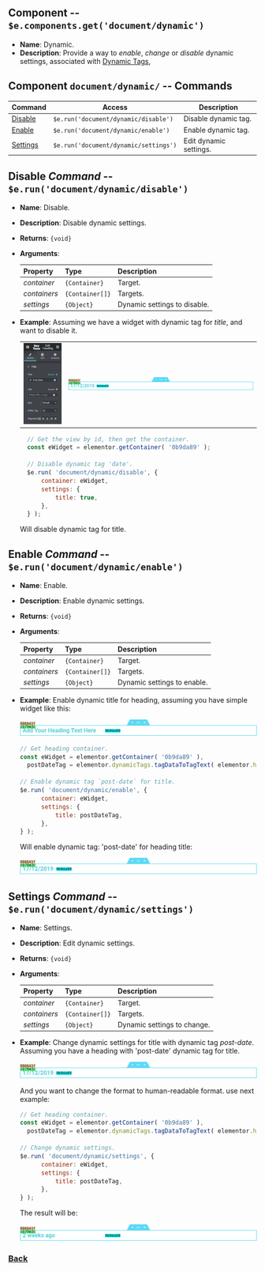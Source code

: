 ## Component -- `$e.components.get('document/dynamic')`

*  **Name**: Dynamic.
*  **Description**: Provide a way to _enable_, _change_ or _disable_ dynamic settings, associated with [Dynamic Tags](https://developers.elementor.com/dynamic-tags/),

## Component `document/dynamic/` -- Commands
| Command                                                         | Access                                  | Description
|-----------------------------------------------------------------|-----------------------------------------|-----------------------------------------
| [Disable](#disable-command----erundocumentdynamicdisable)       | `$e.run('document/dynamic/disable')`    | Disable dynamic tag.
| [Enable](#enable-command----erundocumentdynamicenable)          | `$e.run('document/dynamic/enable')`     | Enable dynamic tag.
| [Settings](#settings-command----erundocumentdynamicsettings)    | `$e.run('document/dynamic/settings')`   | Edit dynamic settings.


## Disable _Command_ -- `$e.run('document/dynamic/disable')`
* **Name**: Disable.
* **Description**: Disable dynamic settings.
* **Returns**: `{void}`
* **Arguments**:

   | Property     | Type                  | Description |
   |---           |---                    |---|
   | _container_  | `{Container}`         | Target.
   | _containers_ | `{Container[]}`       | Targets.
   | _settings_   | `{Object}`            | Dynamic settings to disable.

* **Example**:
  Assuming we have a widget with dynamic tag for *title*, and want to disable it.

  |    |    |
  |---:|:---|
  | ![edit-heading-with-dynamic-title-date](./_images/edit-heading-with-dynamic-title-date.png) | ![widget-heading-with-dynamic-title-date](./_images/widget-heading-with-dynamic-title-date.png)

    ```javascript
      // Get the view by id, then get the container.
      const eWidget = elementor.getContainer( '0b9da89' );
  
      // Disable dynamic tag 'date'.
      $e.run( 'document/dynamic/disable', {
          container: eWidget,
          settings: {
              title: true,
          },
      } );
    ```
  Will disable dynamic tag for title.

## Enable _Command_ -- `$e.run('document/dynamic/enable')`
* **Name**: Enable.
* **Description**: Enable dynamic settings.
* **Returns**: `{void}`
* **Arguments**:

   | Property     | Type             | Description |
   |---           |---               |---|
   | _container_  | `{Container}`    | Target.
   | _containers_ | `{Container[]}`  | Targets.
   | _settings_   | `{Object}`       | Dynamic settings to enable.

* **Example**:
  Enable dynamic title for heading, assuming you have simple widget like this:

  ![widget-heading](../_images/widget-heading.png)
    ```javascript
    // Get heading container.
    const eWidget = elementor.getContainer( '0b9da89' ),
      postDateTag = elementor.dynamicTags.tagDataToTagText( elementor.helpers.getUniqueID(), 'post-date', new Backbone.Model( {} ));
  
    // Enable dynamic tag `post-date` for title.
    $e.run( 'document/dynamic/enable', {
          container: eWidget,
          settings: {
              title: postDateTag,
          },
    } );
    ```
  Will enable dynamic tag: 'post-date' for heading title:

  ![widget-heading-with-dynamic-title-date](./_images/widget-heading-with-dynamic-title-date.png)


## Settings _Command_ -- `$e.run('document/dynamic/settings')`
* **Name**: Settings.
* **Description**: Edit dynamic settings.
* **Returns**: `{void}`
* **Arguments**:

   | Property     | Type             | Description | 
   |---           |---               |---|
   | _container_  | `{Container}`    | Target.
   | _containers_ | `{Container[]}`  | Targets.
   | _settings_   | `{Object}`       | Dynamic settings to change.

* **Example**:
  Change dynamic settings for title with dynamic tag *post-date*.
  Assuming you have a heading with 'post-date' dynamic tag for title.

  ![widget-heading-with-dynamic-title-date](./_images/widget-heading-with-dynamic-title-date.png)

  And you want to change the format to human-readable format. use next example:

    ```javascript
    // Get heading container.
    const eWidget = elementor.getContainer( '0b9da89' ),
      postDateTag = elementor.dynamicTags.tagDataToTagText( elementor.helpers.getUniqueID(), 'post-date', new Backbone.Model( { format: 'human'} ));
    
    // Change dynamic settings.
    $e.run( 'document/dynamic/settings', {
          container: eWidget,
          settings: {
              title: postDateTag,
          },
    } );
    ```
  The result will be:

  ![widget-heading-with-dynamic-title-date-human-readable](./_images/widget-heading-with-dynamic-title-date-human-readable.png)


### [Back](../readme.md) 

